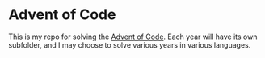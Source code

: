 # Advent of Code
This is my repo for solving the [Advent of Code](https://adventofcode.com/). Each year will have its own subfolder, and I may choose to solve various years in various languages.